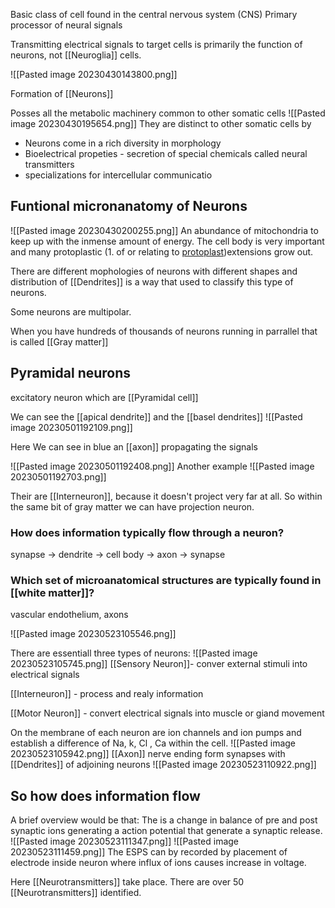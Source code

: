 Basic class of cell found in the central nervous system (CNS)
Primary processor of neural signals

Transmitting electrical signals to target cells is primarily the function of neurons, not [[Neuroglia]] cells.

![[Pasted image 20230430143800.png]]

Formation of [[Neurons]]

Posses all the metabolic machinery common to other somatic cells
![[Pasted image 20230430195654.png]]
They are distinct to other somatic cells by
- Neurons come in a rich diversity in morphology 
- Bioelectrical propeties - secretion of special chemicals called neural transmitters
- specializations for intercellular communicatio

## Funtional micronanatomy of Neurons
![[Pasted image 20230430200255.png]]
An abundance of mitochondria to keep up with the inmense amount of energy. The cell body is very important and many protoplastic (1.  of or relating to [protoplast](https://en.wiktionary.org/wiki/protoplast "protoplast"))extensions grow out.


There are different mophologies of neurons with different shapes and distribution of [[Dendrites]] is a way that  used to classify this type of neurons.

Some neurons are multipolar.  

When you have hundreds of thousands of neurons running in parrallel that is called [[Gray matter]]


## Pyramidal neurons 
excitatory neuron which are [[Pyramidal cell]]

We can see the [[apical dendrite]]  and the [[basel dendrites]]
![[Pasted image 20230501192109.png]]

Here We can see in blue an [[axon]] propagating the signals 

![[Pasted image 20230501192408.png]]
Another example
![[Pasted image 20230501192703.png]]

Their are  [[Interneuron]], because it doesn't project very far at all. So within the same bit of gray matter we can have projection neuron.


### How does information typically flow through a neuron?

synapse -> dendrite -> cell body -> axon -> synapse

### Which set of microanatomical structures are typically found in [[white matter]]?

vascular endothelium, axons

![[Pasted image 20230523105546.png]]

There are essentiall three types of neurons:
![[Pasted image 20230523105745.png]]
[[Sensory Neuron]]- conver external stimuli into electrical signals

[[Interneuron]] - process and realy information 

[[Motor Neuron]] - convert electrical signals into muscle or giand movement


On the membrane of each neuron are ion channels and ion pumps and establish a difference of Na, k, Cl , Ca within the cell.
![[Pasted image 20230523105942.png]]
[[Axon]] nerve ending form synapses with [[Dendrites]] of adjoining neurons
![[Pasted image 20230523110922.png]]
## So how does information flow
A brief overview would be that:
	The is a change in balance of pre and post synaptic ions generating a action potential that generate a synaptic release.
	![[Pasted image 20230523111347.png]]
	![[Pasted image 20230523111459.png]]
	The ESPS  can by recorded by placement of electrode inside neuron where influx of ions causes increase in voltage.
	
Here [[Neurotransmitters]] take place. There are over 50 [[Neurotransmitters]] identified.

